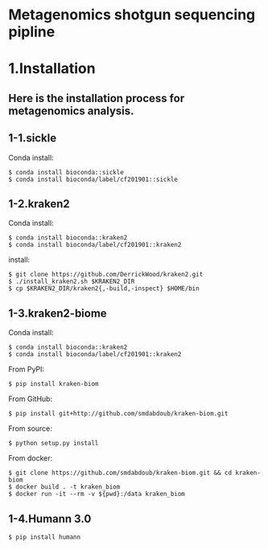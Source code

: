 Metagenomics shotgun sequencing pipline
===========


# 1.Installation

Here is the installation process for metagenomics analysis.
------------
## 1-1.sickle
Conda install:

    $ conda install bioconda::sickle
    $ conda install bioconda/label/cf201901::sickle


## 1-2.kraken2
Conda install:

    $ conda install bioconda::kraken2
    $ conda install bioconda/label/cf201901::kraken2
   install:  
   
    $ git clone https://github.com/DerrickWood/kraken2.git
    $ ./install_kraken2.sh $KRAKEN2_DIR
    $ cp $KRAKEN2_DIR/kraken2{,-build,-inspect} $HOME/bin
    
    
## 1-3.kraken2-biome
Conda install:

    $ conda install bioconda::kraken2
    $ conda install bioconda/label/cf201901::kraken2
    
From PyPI:

    $ pip install kraken-biom

From GitHub:


    $ pip install git+http://github.com/smdabdoub/kraken-biom.git

From source:

    $ python setup.py install

From docker:

    $ git clone https://github.com/smdabdoub/kraken-biom.git && cd kraken-biom
    $ docker build . -t kraken_biom
    $ docker run -it --rm -v ${pwd}:/data kraken_biom


## 1-4.Humann 3.0
    $ pip install humann
